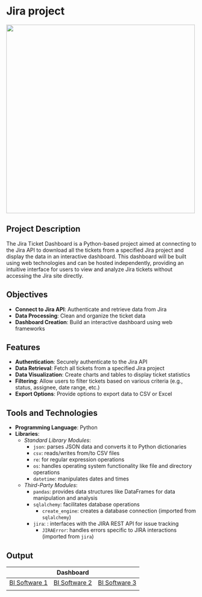 # Jira project

<img src="https://upload.wikimedia.org/wikipedia/commons/8/82/Jira_%28Software%29_logo.svg" width="500" />

## Project Description
The Jira Ticket Dashboard is a Python-based project aimed at connecting to the Jira API to download all the tickets from a specified Jira project and display the data in an interactive dashboard. This dashboard will be built using web technologies and can be hosted independently, providing an intuitive interface for users to view and analyze Jira tickets without accessing the Jira site directly.

## Objectives
- **Connect to Jira API**: Authenticate and retrieve data from Jira
- **Data Processing**: Clean and organize the ticket data
- **Dashboard Creation**: Build an interactive dashboard using web frameworks

## Features
- **Authentication**: Securely authenticate to the Jira API
- **Data Retrieval**: Fetch all tickets from a specified Jira project
- **Data Visualization**: Create charts and tables to display ticket statistics
- **Filtering**: Allow users to filter tickets based on various criteria (e.g., status, assignee, date range, etc.)
- **Export Options**: Provide options to export data to CSV or Excel

## Tools and Technologies
- **Programming Language**: Python
- **Libraries**:
  - *Standard Library Modules*:
    - `json`: parses JSON data and converts it to Python dictionaries
    - `csv`: reads/writes from/to CSV files
    - `re`: for regular expression operations
    - `os`: handles operating system functionality like file and directory operations
    - `datetime`: manipulates dates and times
  - *Third-Party Modules*:
    - `pandas`: provides data structures like DataFrames for data manipulation and analysis
    - `sqlalchemy`: facilitates database operations
      - `create_engine`: creates a database connection (imported from `sqlalchemy`)
    - `jira`: : interfaces with the JIRA REST API for issue tracking
      - `JIRAError`: handles errors specific to JIRA interactions (imported from `jira`)


## Output
| | Dashboard | |
|:------:|:------:|:------:|
| [BI Software 1](http://#) | [BI Software 2](http://#) | [BI Software 3](http://#) |
| | | |